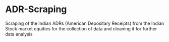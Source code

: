 # ADR-Scraping

Scraping of the Indian ADRs (American Depositary Receipts) from the Indian Stock market equities for the collection of data and cleaning it for further data analysis
